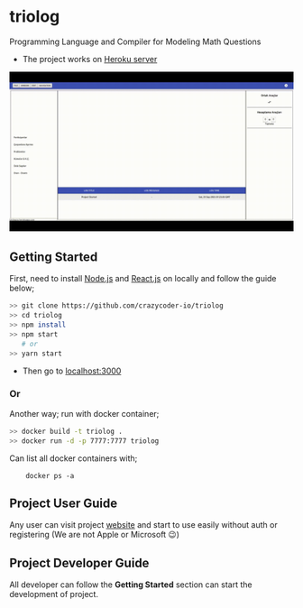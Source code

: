 # triolog

Programming Language and Compiler for Modeling Math Questions

-   The project works on [Heroku server](https://triologco.herokuapp.com/)

![Present](https://raw.githubusercontent.com/crazycoder-io/triolog/master/public/triologs.gif)

## Getting Started

First, need to install [Node.js](https://nodejs.org/en/download/) and [React.js](https://react-cn.github.io/react/downloads.html) on locally and follow the guide below;

```bash
>> git clone https://github.com/crazycoder-io/triolog
>> cd triolog
>> npm install
>> npm start
   # or
>> yarn start
```

-   Then go to [localhost:3000](http://localhost:3000)

### Or

Another way; run with docker container;

```bash
>> docker build -t triolog .
>> docker run -d -p 7777:7777 triolog
```

Can list all docker containers with;

```
    docker ps -a
```

## Project User Guide

Any user can visit project [website](https://triologco.herokuapp.com/) and start to use easily without auth or registering (We are not Apple or Microsoft 😉)

## Project Developer Guide

All developer can follow the **Getting Started** section can start the development of project.
